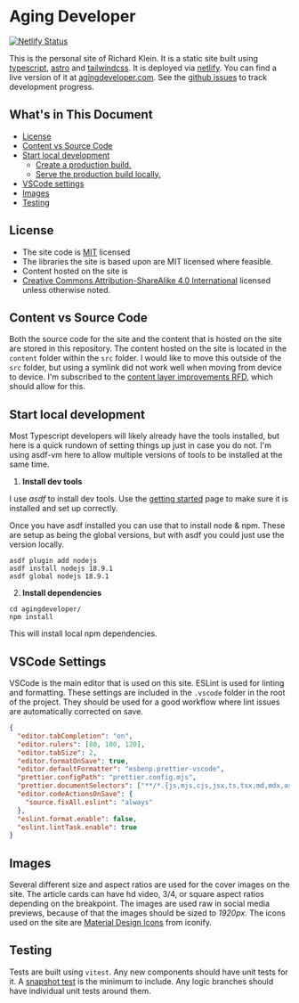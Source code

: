 # Aging Developer

[![Netlify Status](https://api.netlify.com/api/v1/badges/9fff03eb-d9c8-48d1-887d-11aea21246cd/deploy-status)](https://app.netlify.com/sites/agingdeveloper/deploys)

This is the personal site of Richard Klein. It is a static site built using [typescript](https://www.typescriptlang.org/), [astro](https://astro.build/) and [tailwindcss](https://tailwindcss.com/). It is deployed via [netlify](https://www.netlify.com/). You can find a live version of it at [agingdeveloper.com](https://agingdeveloper.com/). See the [github issues](https://github.com/richwklein/agingdeveloper/issues) to track development progress.

## What's in This Document

- [License](#license)
- [Content vs Source Code](#content-vs-source-code)
- [Start local development](#start-local-development)
  - [Create a production build.](#create-a-production-build)
  - [Serve the production build locally.](#serve-the-production-build-locally)
- [VSCode settings](#vscode-settings)
- [Images](#images)
- [Testing](#testing)

## License

- The site code is [MIT](/LICENSE) licensed
- The libraries the site is based upon are MIT licensed where feasible.
- Content hosted on the site is
- [Creative Commons Attribution-ShareAlike 4.0 International](https://creativecommons.org/licenses/by-sa/4.0/)
  licensed unless otherwise noted.

## Content vs Source Code

Both the source code for the site and the content that is hosted on the site are stored in this repository. The content hosted on the site is located in the `content` folder within the `src` folder. I would like to move this outside of the `src` folder, but using a symlink did not work well when moving from device to device. I'm subscribed to the [content layer improvements RFD](https://github.com/withastro/roadmap/pull/982), which should allow for this.

## Start local development

Most Typescript developers will likely already have the tools installed, but here is a quick rundown of setting things up just in case you do not. I'm using asdf-vm here to allow multiple versions of tools to be installed at the same time.

1. **Install dev tools**

I use _asdf_ to install dev tools. Use the [getting started](https://asdf-vm.com/guide/getting-started.html) page to make sure it is installed and set up correctly.

Once you have asdf installed you can use that to install node & npm. These are setup as being the global versions, but with asdf you could just use the version locally.

```shell
asdf plugin add nodejs
asdf install nodejs 18.9.1
asdf global nodejs 18.9.1
```

2. **Install dependencies**

```shell
cd agingdeveloper/
npm install
```

This will install local npm dependencies.

## VSCode Settings

VSCode is the main editor that is used on this site. ESLint is used for linting and formatting. These settings are included in the `.vscode` folder in the root of the project. They should be used for a good workflow where lint issues are automatically corrected on save.

```json
{
  "editor.tabCompletion": "on",
  "editor.rulers": [80, 100, 120],
  "editor.tabSize": 2,
  "editor.formatOnSave": true,
  "editor.defaultFormatter": "esbenp.prettier-vscode",
  "prettier.configPath": "prettier.config.mjs",
  "prettier.documentSelectors": ["**/*.{js,mjs,cjs,jsx,ts,tsx,md,mdx,astro}"],
  "editor.codeActionsOnSave": {
    "source.fixAll.eslint": "always"
  },
  "eslint.format.enable": false,
  "eslint.lintTask.enable": true
}
```

## Images

Several different size and aspect ratios are used for the cover images on the site. The article cards can have hd video, 3/4, or square aspect ratios depending on the breakpoint. The images are used raw in social media previews, because of that the images should be sized to _1920px_. The icons used on the site are [Material Design Icons](https://icon-sets.iconify.design/mdi/) from iconify.

## Testing

Tests are built using `vitest`. Any new components should have unit tests for it. A [snapshot test](https://vitest.dev/guide/snapshot.html) is the minimum to include. Any logic branches should have individual unit tests around them.
